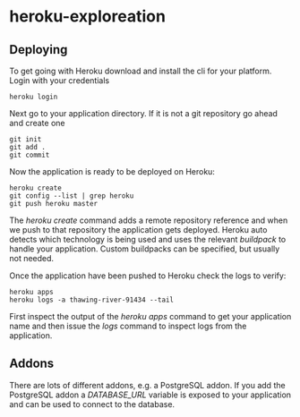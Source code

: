 # heroku-exploreation

## Deploying
To get going with Heroku download and install the cli for your platform.
Login with your credentials    
    
    heroku login
    
Next go to your application directory. If it is not a git repository go ahead and create one
    
    git init
    git add .
    git commit
    
Now the application is ready to be deployed on Heroku:

    heroku create
    git config --list | grep heroku
    git push heroku master

The _heroku create_ command adds a remote repository reference and when we push to that repository the application gets deployed.
Heroku auto detects which technology is being used and uses the relevant _buildpack_ to handle your application. Custom buildpacks
can be specified, but usually not needed.

Once the application have been pushed to Heroku check the logs to verify:

    heroku apps
    heroku logs -a thawing-river-91434 --tail
    
First inspect the output of the _heroku apps_ command to get your application name and then issue the _logs_ command to inspect logs from the application.

## Addons
There are lots of different addons, e.g. a PostgreSQL addon. If you add the PostgreSQL addon a _DATABASE_URL_ variable is exposed to your application and can be used to connect to the database.
